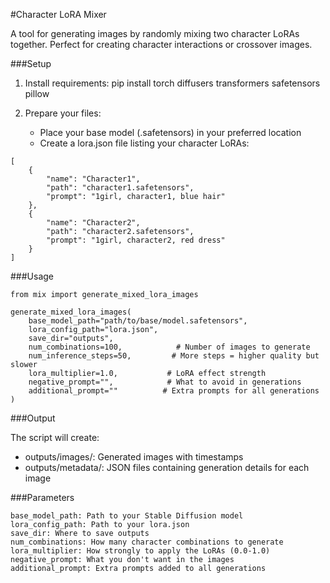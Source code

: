 #Character LoRA Mixer

A tool for generating images by randomly mixing two character LoRAs together. Perfect for creating character interactions or crossover images.

###Setup

1. Install requirements:
pip install torch diffusers transformers safetensors pillow

2. Prepare your files:
   - Place your base model (.safetensors) in your preferred location
   - Create a lora.json file listing your character LoRAs:
```
[
    {
        "name": "Character1",
        "path": "character1.safetensors",
        "prompt": "1girl, character1, blue hair"
    },
    {
        "name": "Character2",
        "path": "character2.safetensors",
        "prompt": "1girl, character2, red dress"
    }
]
```

###Usage

```
from mix import generate_mixed_lora_images

generate_mixed_lora_images(
    base_model_path="path/to/base/model.safetensors",
    lora_config_path="lora.json",
    save_dir="outputs",
    num_combinations=100,            # Number of images to generate
    num_inference_steps=50,         # More steps = higher quality but slower
    lora_multiplier=1.0,           # LoRA effect strength
    negative_prompt="",            # What to avoid in generations
    additional_prompt=""          # Extra prompts for all generations
)
```

###Output

The script will create:
- outputs/images/: Generated images with timestamps
- outputs/metadata/: JSON files containing generation details for each image

###Parameters

```
base_model_path: Path to your Stable Diffusion model
lora_config_path: Path to your lora.json
save_dir: Where to save outputs
num_combinations: How many character combinations to generate
lora_multiplier: How strongly to apply the LoRAs (0.0-1.0)
negative_prompt: What you don't want in the images
additional_prompt: Extra prompts added to all generations
```
